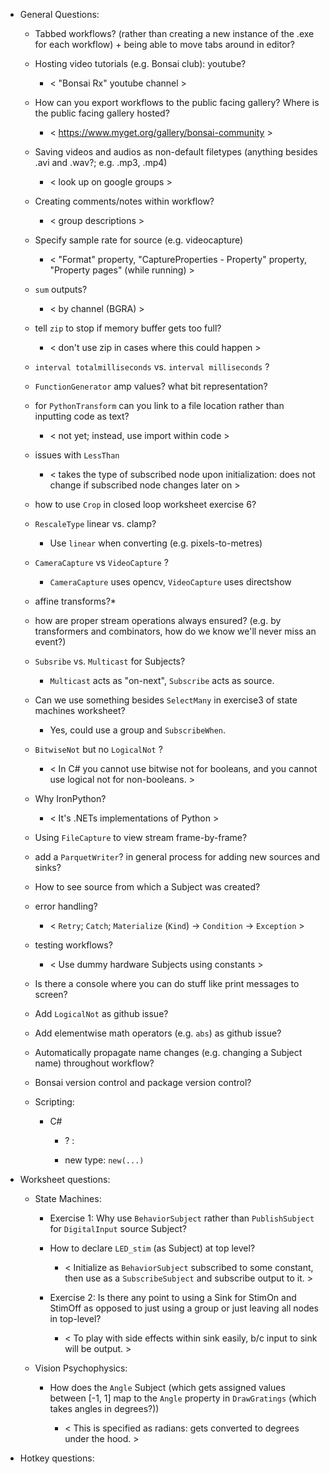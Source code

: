 - General Questions:

	- Tabbed workflows? (rather than creating a new instance of the .exe for each workflow) + being able to move tabs around in editor?

	- Hosting video tutorials (e.g. Bonsai club): youtube?

		- < "Bonsai Rx" youtube channel >

	- How can you export workflows to the public facing gallery? Where is the public facing gallery hosted?

		- < https://www.myget.org/gallery/bonsai-community >

	- Saving videos and audios as non-default filetypes (anything besides .avi and .wav?; e.g. .mp3, .mp4)

		- < look up on google groups >

	- Creating comments/notes within workflow?

		- < group descriptions >

	- Specify sample rate for source (e.g. videocapture)

		- < "Format" property, "CaptureProperties - Property" property, "Property pages" (while running) >

	- `sum` outputs?

		- < by channel (BGRA) >

	- tell `zip` to stop if memory buffer gets too full?

		- < don't use zip in cases where this could happen >

	- `interval totalmilliseconds` vs. `interval milliseconds` ?

	- `FunctionGenerator` amp values? what bit representation?

	- for `PythonTransform` can you link to a file location rather than inputting code as text?

		- < not yet; instead, use import within code >

	- issues with `LessThan`

		- < takes the type of subscribed node upon initialization: does not change if subscribed node changes later on >

	- how to use `Crop` in closed loop worksheet exercise 6?

	- `RescaleType` linear vs. clamp?

		- Use `linear` when converting (e.g. pixels-to-metres)

	- `CameraCapture` vs `VideoCapture` ?

		- `CameraCapture` uses opencv, `VideoCapture` uses directshow

	- affine transforms?*

	- how are proper stream operations always ensured? (e.g. by transformers and combinators, how do we know we'll never miss an event?)

	- `Subsribe` vs. `Multicast` for Subjects?

		- `Multicast` acts as "on-next", `Subscribe` acts as source.

	- Can we use something besides `SelectMany` in exercise3 of state machines worksheet?

		- Yes, could use a group and `SubscribeWhen`.

	- `BitwiseNot` but no `LogicalNot` ?

		- < In C# you cannot use bitwise not for booleans, and you cannot use logical not for non-booleans. >

	- Why IronPython?

		- < It's .NETs implementations of Python >

	- Using `FileCapture` to view stream frame-by-frame?

	- add a `ParquetWriter`? in general process for adding new sources and sinks?

	- How to see source from which a Subject was created?

	- error handling?

		- < `Retry`; `Catch`; `Materialize` (`Kind`) -> `Condition` -> `Exception` >

	- testing workflows?

		- < Use dummy hardware Subjects using constants >

	- Is there a console where you can do stuff like print messages to screen?

	- Add `LogicalNot` as github issue?

	- Add elementwise math operators (e.g. `abs`) as github issue?

	- Automatically propagate name changes (e.g. changing a Subject name) throughout workflow?

	- Bonsai version control and package version control?

	- Scripting:

		- C#

			- <if> ? <then> : <else>

			- new type: `new(...)`

- Worksheet questions:

	- State Machines:

		- Exercise 1: Why use `BehaviorSubject` rather than `PublishSubject` for `DigitalInput` source Subject?

		- How to declare `LED_stim` (as Subject) at top level?

			- < Initialize as `BehaviorSubject` subscribed to some constant, then use as a `SubscribeSubject` and subscribe output to it. >

		- Exercise 2: Is there any point to using a Sink for StimOn and StimOff as opposed to just using a group or just leaving all nodes in top-level?

			-  < To play with side effects within sink easily, b/c input to sink will be output. >

	- Vision Psychophysics:

		- How does the `Angle` Subject (which gets assigned values between [-1, 1] map to the `Angle` property in `DrawGratings` (which takes angles in degrees?))

			- < This is specified as radians: gets converted to degrees under the hood. >

- Hotkey questions: